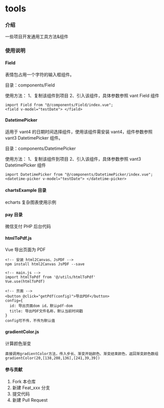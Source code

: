# tools

### 介绍

一些项目开发通用工具方法&组件

### 使用说明

#### Field

表情包占用一个字符的输入框组件。

目录：components/Field

使用方法：
1、复制该组件到项目
2、引入该组件，具体参数参照 vant Field 组件

```
import Field from "@/components/Field/index.vue";
<field v-model="testDate"> </field>
```

#### DatetimePicker

适用于 vant4 的日期时间选择组件，使用该组件需安装 vant4，组件参数参照 vant3 DatetimePicker 组件。

目录：components/DatetimePicker

使用方法：
1、复制该组件到项目
2、引入该组件，具体参数参照 vant3 DatetimePicker 组件

```
import DatetimePicker from "@/components/DatetimePicker/index.vue";
<datetime-picker v-model="testDate"> </datetime-picker>
```

#### chartsExample 目录

echarts 复杂图表使用示例

#### pay 目录

微信支付 PHP 后台代码

#### htmlToPdf.js

Vue 导出页面为 PDF

```
<!-- 安装 html2Canvas、JsPDF -->
npm install html2Canvas JsPDF --save

<!-- main.js -->
import htmlToPdf from '@/utils/htmlToPdf'
Vue.use(htmlToPdf)

<!-- 页面 -->
<button @click="getPdf(config)">导出PDF</button>
config={
  id: 导出页面dom id，默认pdf-dom
  title: 导出PDF文件名称，默认当前时间戳
}
config可不传，不传为默认值
```

#### gradientColor.js

计算颜色渐变

```
直接调用gradientColor方法，传入步长、渐变开始颜色、渐变结束颜色，返回渐变颜色数组
gradientColor(20,[138,208,136],[241,39,39])
```

#### 参与贡献

1.  Fork 本仓库
2.  新建 Feat_xxx 分支
3.  提交代码
4.  新建 Pull Request
